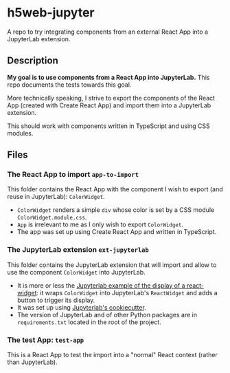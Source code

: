 # h5web-jupyter

A repo to try integrating components from an external React App into a JupyterLab extension.

## Description

**My goal is to use components from a React App into JupyterLab.** This repo documents the tests towards this goal.

More technically speaking, I strive to export the components of the React App (created with Create React App) and import them into a JupyterLab extension.

This should work with components written in TypeScript and using CSS modules.

## Files

### The React App to import `app-to-import`

This folder contains the React App with the component I wish to export (and reuse in JupyterLab): `ColorWidget`.

- `ColorWidget` renders a simple `div` whose color is set by a CSS module `ColorWidget.module.css`.
- `App` is irrelevant to me as I only wish to export `ColorWidget`.
- The app was set up using Create React App and written in TypeScript.

### The JupyterLab extension `ext-jupyterlab`

This folder contains the JupyterLab extension that will import and allow to use the component `ColorWidget` into JupyterLab.

- It is more or less the [Jupyterlab example of the display of a react-widget](https://github.com/jupyterlab/extension-examples/tree/master/react/react-widget): it wraps `ColorWidget` into JupyterLab's `ReactWidget` and adds a button to trigger its display.
- It was set up using [Jupyterlab's cookiecutter](https://github.com/jupyterlab/extension-cookiecutter-ts).
- The version of JupyterLab and of other Python packages are in `requirements.txt` located in the root of the project.

### The test App: `test-app`

This is a React App to test the import into a "normal" React context (rather than JupyterLab).
